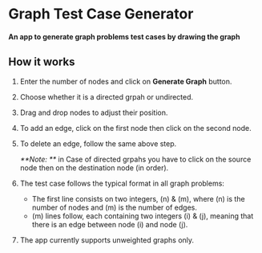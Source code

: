 # Graph Test Case Generator

#### An app to generate graph problems test cases by drawing the graph


How it works
------------
1. Enter the number of nodes and click on **Generate Graph** button.
2. Choose whether it is a directed grpah or undirected.
3. Drag and drop nodes to adjust their position.
4. To add an edge, click on the first node then click on the second node.
5. To delete an edge, follow the same above step.

    _**Note: **_ in Case of directed grpahs you have to click on the source node then on the destination node (in order).

6. The test case follows the typical format in all graph problems:
   - The first line consists on two integers, (n) & (m), where (n) is the number of nodes and (m) is the number of edges.
   - (m) lines follow, each containing two integers (i) & (j), meaning that there is an edge between node (i) and node (j).

7. The app currently supports unweighted graphs only.
